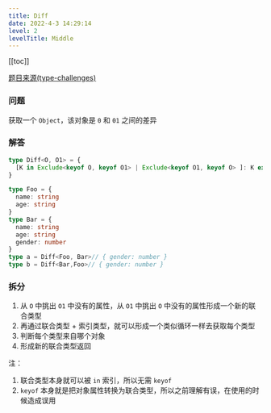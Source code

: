 ```yaml
---
title: Diff
date: 2022-4-3 14:29:14
level: 2
levelTitle: Middle
---
```


[[toc]]

[题目来源(type-challenges)](https://github.com/type-challenges/type-challenges/blob/master/questions/645-medium-diff/README.md)

### 问题
获取一个 `Object`，该对象是 `0` 和 `01` 之间的差异

### 解答
```typescript
type Diff<O, O1> = {
  [K in Exclude<keyof O, keyof O1> | Exclude<keyof O1, keyof O> ]: K extends keyof O ? O[K] : K extends keyof O1 ? O1[K]: never
}

type Foo = {
  name: string
  age: string
}
type Bar = {
  name: string
  age: string
  gender: number
}
type a = Diff<Foo, Bar>// { gender: number }
type b = Diff<Bar,Foo>// { gender: number }
```

### 拆分
1. 从 `O` 中挑出 `O1` 中没有的属性，从 `O1` 中挑出 `O` 中没有的属性形成一个新的联合类型
2. 再通过联合类型 + 索引类型，就可以形成一个类似循环一样去获取每个类型
3. 判断每个类型来自哪个对象
4. 形成新的联合类型返回

注：
1. 联合类型本身就可以被 `in` 索引，所以无需 `keyof`
2. `keyof` 本身就是把对象属性转换为联合类型，所以之前理解有误，在使用的时候造成误用

